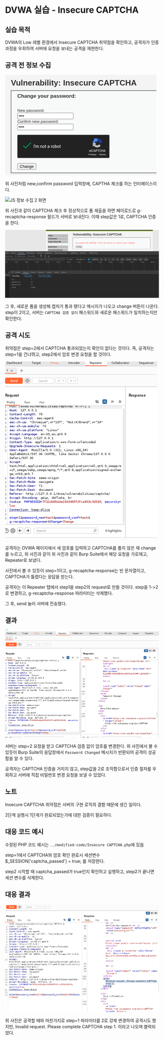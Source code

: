 # DVWA 실습 - Insecure CAPTCHA

## 실습 목적
DVWA의 Low 레벨 환경에서 Insecure CAPTCHA 취약점을 확인하고, 공격자가 인증과정을 우회하여 서버에 요청을 보내는 공격을 재현한다.

## 공격 전 정보 수집
![JS 정보 수집 화면](../screenshots/CAPTCHA_Before_Attack.png)

위 사진처럼 new,confirm password 입력창에, CAPTHA 체크를 하는 인터페이스이다.

![JS 정보 수집 2 화면](../screenshots/CAPTHCA_Before_Attack2.png)

위 사진과 같이 CAPTCHA 체크 후 정상적으로 폼 제출을 하면 페이로드로 g-recaptcha-response 필드가 서버로 보내진다.
이때 step값은 1로, CAPTCHA 인증을 한다.

![JS 정보 수집 3 화면](../screenshots/CAPTCHA_Before_Attack3.png)

그 후, 새로운 폼을 생성해 캡처가 통과 됐다고 메시지가 나오고 change 버튼이 나온다. step이 2이고, 서버는 `CAPTCHA 검증 없이` 패스워드와 새로운 패스워드가 일치하는지만 확인한다. 

## 공격 시도 
취약점은 step=2에서 CAPTCHA 통과되었는지 확인이 없다는 것이다. 즉, 공격자는 step=1을 건너뛰고, step2에서 암호 변경 요청을 할 것이다.

![JS 공격 시도](../screenshots/CAPTCHA_Attack.png)

공격자는 DVWA 페이지에서 새 암호를 입력하고 CAPTCHA를 풀지 않은 채 change를 누르고, 위 사진과 같이 
위 사진과 같이 Burp Suite에서 해당 요청을 가로채고, Repeater로 보냈다.

사진에서 볼 수 있듯이 step=1이고, g-recaptcha-response는 빈 문자열이고, CAPTCHA가 틀렸다는 응답을 받는다.

공격자는 이 Repeater 탭에서 step1을 step2의 request로 만들 것이다. step을 1->2로 변경하고,  g-recaptcha-response 파라미터는 삭제했다.

그 후, send 눌러 서버에 전송했다.

## 결과
![CAPTCHA 공격 성공](../screenshots/CAPTCHA_Attack2.png)

서버는 step=2 요청을 받고 CAPTCHA 검증 없이 암호를 변경한다. 위 사진에서 볼 수 있듯이 Burp Suite의 응답창에서 `Password Changed` 메시지가 반환되어 공격이 성공함을 알 수 있다.

공격자는 CAPTCHA 인증을 거치지 않고, step값을 2로 조작함으로서 인증 절차를 우회하고 서버에 직접 비밀번호 변경 요청을 보낼 수 있었다.

## 노트
Insecure CAPTCHA 취약점은 서버의 구현 로직의 결함 때문에 생긴 일이다. 

2단계 실행시 1단게가 완료되었는가에 대한 검증이 필요하다.

## 대응 코드 예시
수정된 PHP 코드 예시는 `../modified-code/Insecure CAPTCHA.php`에 있음

step=1에서 CAPTCHA와 암호 확인 완료시 세션변수 $_SESSION['captcha_passed'] = true; 를 저장한다. 

step2 시작할 때 captcha_passed가 true인지 확인하고 실행하고, step2가 끝나면 세션 변수를 삭제한다.

## 대응 결과
![CAPTCHA 차단 결과 화면](../screenshots/CAPTCHA_Blocked.png)

위 사진은 공격할 때와 마찬가지로 step=1 파라미터를 2로 강제 변경하여 공격시도 했지만, Invalid request. Please complete CAPTCHA step 1. 이라고 나오며 블락되었다.